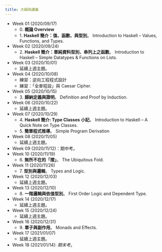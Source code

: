 ```yaml
---
title: 大綱與講義
---
```


* Week 01 (2020/09/17)
  * 0\. **概論 Overview**
  * 1\. **Haskell 簡介：值、函數、與型別**。
    Introduction to Haskell – Values, Functions, and Types.
* Week 02 (2020/09/24)
  * 2\. **Haskell 簡介：單純資料型別、串列上之函數**。
    Introduction to Haskell – Simple Datatypes & Functions on Lists.
* Week 03 (2020/10/01)
  * 延續上週主題。
* Week 04 (2020/10/08)
  * 練習：逆向工程程式設計
  * 練習：「全麥程設」與 Caesar Cipher.
* Week 05 (2020/10/15)
  * 3\. **歸納定義與證明**。
    Definition and Proof by Induction.
* Week 06 (2020/10/22)
  * 延續上週主題。
* Week 07 (2020/10/29)
  * 4\. **Haskell 簡介: Type Classes 小記**。
    Introduction to Haskell – A Quick Note on Type Classes.
  * 5\. **簡單程式推導**。
    Simple Program Derivation
* Week 08 (2020/11/05)
  * 延續上週主題。
* Week 09 (2020/11/12)：期中考。
* Week 10 (2020/11/19)
  * 6\. **無所不在的「摺」**。
    The Ubiquitous Fold.
* Week 11 (2020/11/26)
  * 7\. **型別與邏輯**。
    Types and Logic.
* Week 12 (2020/12/03)
  * 延續上週主題。
* Week 13 (2020/12/10)
  * 8\. **一階邏輯與依值型別**。
    First Order Logic and Dependent Type.
* Week 14 (2020/12/17)
  * 延續上週主題。
* Week 15 (2020/12/24)
  * 延續上週主題。
* Week 16 (2020/12/31)
  * 9\. **單子與副作用**。
    Monads and Effects.
* Week 17 (2021/01/07)
  * 延續上週主題。
* Week 18 (2021/01/14): *期末考*。

